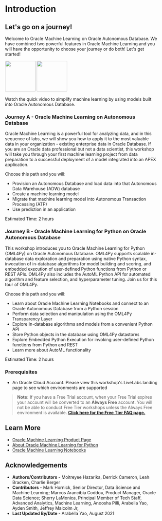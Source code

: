 # Introduction


## Let's go on a journey!
Welcome to Oracle Machine Learning on Oracle Autonomous Database. We have combined two powerful features in Oracle Machine Learning and you will have the opportunity to choose your journey or do both! Let's get started!

[<img src="https://objectstorage.us-ashburn-1.oraclecloud.com/p/33cOHsBUt-iNUtL95pRexHYqvo0iI1U8S4Hz0PO52lGw4YZ4GQ5fXiEgZKGuDaQW/n/idytgywzwo9h/b/ADWCLab/o/oml4sqlOML4SQL.png" width="100">](?lab=intro)
[<img src="https://objectstorage.us-ashburn-1.oraclecloud.com/p/HoH6izYbWRl3zfeCozD3AAhSBIOZI7Kd5ERW7ciU0-PBoME9a31yxayaubA62DNB/n/idytgywzwo9h/b/ADWCLab/o/oml4pyOML4PY.png" width="100">](?lab=introduction)

Watch the quick video to simplify machine learning by using models built into Oracle Autonomous Database.
[](youtube:1ew-4yzUPuE)

### Journey A - Oracle Machine Learning on Autonomous Database

Oracle Machine Learning is a powerful tool for analyzing data, and in this sequence of labs, we will show you how to apply it to the most valuable data in your organization - existing enterprise data in Oracle Database. If you are an Oracle data professional but not a data scientist, this workshop will take you through your first machine learning project from data preparation to a successful deployment of a model integrated into an APEX application.

Choose this path and you will:
- Provision an Autonomous Database and load data into that Autonomous Data Warehouse (ADW) database
- Create a machine learning model
- Migrate that machine learning model into Autonomous Transaction Processing (ATP)
- Use prediction in an application

Estimated Time: 2 hours

### Journey B - Oracle Machine Learning for Python on Oracle Autonomous Database

This workshop introduces you to Oracle Machine Learning for Python (OML4Py) on Oracle Autonomous Database. OML4Py supports scalable in-database data exploration and preparation using native Python syntax, invocation of in-database algorithms for model building and scoring, and embedded execution of user-defined Python functions from Python or REST APIs. OML4Py also includes the AutoML Python API for automated algorithm and feature selection, and hyperparameter tuning. Join us for this tour of OML4Py.

Choose this path and you will:
* Learn about Oracle Machine Learning Notebooks and connect to an Oracle Autonomous Database from a Python session
* Perform data selection and manipulation using the OML4Py Transparency Layer
* Explore In-database algorithms and models from a convenient Python API
* Store Python objects in the database using OML4Py datastores  
* Explore Embedded Python Execution for invoking user-defined Python functions from Python and REST
* Learn more about AutoML functionality

Estimated Time: 2 hours

### Prerequisites

- An Oracle Cloud Account. Please view this workshop's LiveLabs landing page to see which environments are supported

> **Note:** If you have a Free Trial account, when your Free Trial expires your account will be converted to an **Always Free** account. You will not be able to conduct Free Tier workshops unless the Always Free environment is available. **[Click here for the Free Tier FAQ page.](https://www.oracle.com/cloud/free/faq.html)**

## Learn More

* [Oracle Machine Learning Product Page](https://www.oracle.com/database/technologies/datawarehouse-bigdata/machine-learning.html)
* [About Oracle Machine Learning for Python](https://docs.oracle.com/en/database/oracle/machine-learning/oml4py/1/mlpug/about-oml4py.html#GUID-D00976CA-3663-4F32-A6A2-B6BF5A843ADC)
* [Oracle Machine Learning Notebooks](https://docs.oracle.com/en/database/oracle/machine-learning/oml-notebooks/)


## Acknowledgements

- **Authors/Contributors** - Moitreyee Hazarika, Derrick Cameron, Leah Bracken, Charlie Berger
- **Contributors** - Mark Hornick, Senior Director, Data Science and Machine Learning; Marcos Arancibia Coddou, Product Manager, Oracle Data Science; Sherry LaMonica, Principal Member of Tech Staff, Advanced Analytics, Machine Learning, Anoosha Pilli, Arabella Yao, Ayden Smith, Jeffrey Malcolm Jr, 
- **Last Updated By/Date** - Arabella Yao, August 2021

